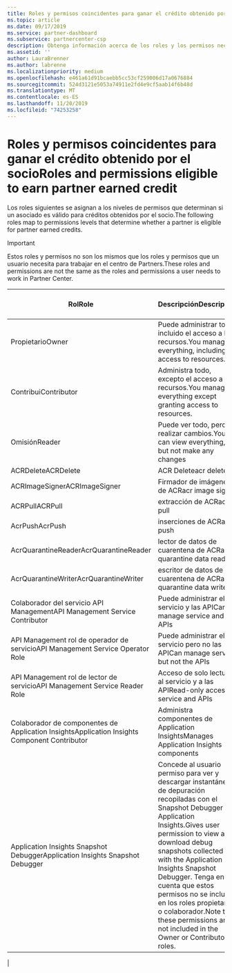 ```yaml
---
title: Roles y permisos coincidentes para ganar el crédito obtenido por el socio | Centro de Partners
ms.topic: article
ms.date: 09/17/2019
ms.service: partner-dashboard
ms.subservice: partnercenter-csp
description: Obtenga información acerca de los roles y los permisos necesarios para que un asociado sea válido para los créditos obtenidos por el socio.
ms.assetid: ''
author: LauraBrenner
ms.author: labrenne
ms.localizationpriority: medium
ms.openlocfilehash: e461a61d91bcaebb5cc53cf259006d17a0676884
ms.sourcegitcommit: 524d3121e5053a74911e2fd4e9cf5aab14f6b48d
ms.translationtype: MT
ms.contentlocale: es-ES
ms.lasthandoff: 11/20/2019
ms.locfileid: "74253258"
---
```

# <a name="roles-and-permissions-eligible-to-earn-partner-earned-credit"></a><span data-ttu-id="7bdc4-103">Roles y permisos coincidentes para ganar el crédito obtenido por el socio</span><span class="sxs-lookup"><span data-stu-id="7bdc4-103">Roles and permissions eligible to earn partner earned credit</span></span>

<span data-ttu-id="7bdc4-104">Los roles siguientes se asignan a los niveles de permisos que determinan si un asociado es válido para créditos obtenidos por el socio.</span><span class="sxs-lookup"><span data-stu-id="7bdc4-104">The following roles map to permissions levels that determine whether a partner is eligible for partner earned credits.</span></span>

>[!Important]
><span data-ttu-id="7bdc4-105">Estos roles y permisos no son los mismos que los roles y permisos que un usuario necesita para trabajar en el centro de Partners.</span><span class="sxs-lookup"><span data-stu-id="7bdc4-105">These roles and permissions are not the same as the roles and permissions a user needs to work in Partner Center.</span></span>

|<span data-ttu-id="7bdc4-106">**Rol**</span><span class="sxs-lookup"><span data-stu-id="7bdc4-106">**Role**</span></span>   |<span data-ttu-id="7bdc4-107">**Descripción**</span><span class="sxs-lookup"><span data-stu-id="7bdc4-107">**Description**</span></span>   |<span data-ttu-id="7bdc4-108">**PEC válido**</span><span class="sxs-lookup"><span data-stu-id="7bdc4-108">**PEC eligible**</span></span>   |
|-----------------|:------------------|:--------------|
|<span data-ttu-id="7bdc4-109">Propietario</span><span class="sxs-lookup"><span data-stu-id="7bdc4-109">Owner</span></span>  |<span data-ttu-id="7bdc4-110">Puede administrar todo, incluido el acceso a los recursos.</span><span class="sxs-lookup"><span data-stu-id="7bdc4-110">You manage everything, including access to resources.</span></span>|<span data-ttu-id="7bdc4-111">Sí</span><span class="sxs-lookup"><span data-stu-id="7bdc4-111">Yes</span></span>|
|<span data-ttu-id="7bdc4-112">Contribui</span><span class="sxs-lookup"><span data-stu-id="7bdc4-112">Contributor</span></span> |<span data-ttu-id="7bdc4-113">Administra todo, excepto el acceso a los recursos.</span><span class="sxs-lookup"><span data-stu-id="7bdc4-113">You manage everything except granting access to resources.</span></span>|<span data-ttu-id="7bdc4-114">Sí</span><span class="sxs-lookup"><span data-stu-id="7bdc4-114">Yes</span></span>|
|<span data-ttu-id="7bdc4-115">Omisión</span><span class="sxs-lookup"><span data-stu-id="7bdc4-115">Reader</span></span>|<span data-ttu-id="7bdc4-116">Puede ver todo, pero no realizar cambios.</span><span class="sxs-lookup"><span data-stu-id="7bdc4-116">You can view everything, but not make any changes</span></span>|<span data-ttu-id="7bdc4-117">Sin</span><span class="sxs-lookup"><span data-stu-id="7bdc4-117">No</span></span>|
|<span data-ttu-id="7bdc4-118">ACRDelete</span><span class="sxs-lookup"><span data-stu-id="7bdc4-118">ACRDelete</span></span>|<span data-ttu-id="7bdc4-119">ACR Delete</span><span class="sxs-lookup"><span data-stu-id="7bdc4-119">acr delete</span></span>|<span data-ttu-id="7bdc4-120">Sí</span><span class="sxs-lookup"><span data-stu-id="7bdc4-120">Yes</span></span>|
|<span data-ttu-id="7bdc4-121">ACRImageSigner</span><span class="sxs-lookup"><span data-stu-id="7bdc4-121">ACRImageSigner</span></span>|<span data-ttu-id="7bdc4-122">Firmador de imágenes de ACR</span><span class="sxs-lookup"><span data-stu-id="7bdc4-122">acr image signer</span></span>|<span data-ttu-id="7bdc4-123">Sí</span><span class="sxs-lookup"><span data-stu-id="7bdc4-123">Yes</span></span>|
|<span data-ttu-id="7bdc4-124">ACRPull</span><span class="sxs-lookup"><span data-stu-id="7bdc4-124">ACRPull</span></span>|<span data-ttu-id="7bdc4-125">extracción de ACR</span><span class="sxs-lookup"><span data-stu-id="7bdc4-125">acr pull</span></span>|<span data-ttu-id="7bdc4-126">Sí</span><span class="sxs-lookup"><span data-stu-id="7bdc4-126">Yes</span></span>|
|<span data-ttu-id="7bdc4-127">AcrPush</span><span class="sxs-lookup"><span data-stu-id="7bdc4-127">AcrPush</span></span>|<span data-ttu-id="7bdc4-128">inserciones de ACR</span><span class="sxs-lookup"><span data-stu-id="7bdc4-128">acr push</span></span>|<span data-ttu-id="7bdc4-129">Sí</span><span class="sxs-lookup"><span data-stu-id="7bdc4-129">Yes</span></span>|
|<span data-ttu-id="7bdc4-130">AcrQuarantineReader</span><span class="sxs-lookup"><span data-stu-id="7bdc4-130">AcrQuarantineReader</span></span>|<span data-ttu-id="7bdc4-131">lector de datos de cuarentena de ACR</span><span class="sxs-lookup"><span data-stu-id="7bdc4-131">acr quarantine data reader</span></span>|<span data-ttu-id="7bdc4-132">Sin</span><span class="sxs-lookup"><span data-stu-id="7bdc4-132">No</span></span>|
|<span data-ttu-id="7bdc4-133">AcrQuarantineWriter</span><span class="sxs-lookup"><span data-stu-id="7bdc4-133">AcrQuarantineWriter</span></span>| <span data-ttu-id="7bdc4-134">escritor de datos de cuarentena de ACR</span><span class="sxs-lookup"><span data-stu-id="7bdc4-134">acr quarantine data writer</span></span>|<span data-ttu-id="7bdc4-135">Sí</span><span class="sxs-lookup"><span data-stu-id="7bdc4-135">Yes</span></span>|
|<span data-ttu-id="7bdc4-136">Colaborador del servicio API Management</span><span class="sxs-lookup"><span data-stu-id="7bdc4-136">API Management Service Contributor</span></span>|<span data-ttu-id="7bdc4-137">Puede administrar el servicio y las API</span><span class="sxs-lookup"><span data-stu-id="7bdc4-137">Can manage service and the APIs</span></span>|<span data-ttu-id="7bdc4-138">Sí</span><span class="sxs-lookup"><span data-stu-id="7bdc4-138">Yes</span></span>|
|<span data-ttu-id="7bdc4-139">API Management rol de operador de servicio</span><span class="sxs-lookup"><span data-stu-id="7bdc4-139">API Management Service Operator Role</span></span>|<span data-ttu-id="7bdc4-140">Puede administrar el servicio pero no las API</span><span class="sxs-lookup"><span data-stu-id="7bdc4-140">Can manage service but not the APIs</span></span>|<span data-ttu-id="7bdc4-141">Sí</span><span class="sxs-lookup"><span data-stu-id="7bdc4-141">Yes</span></span>|
|<span data-ttu-id="7bdc4-142">API Management rol de lector de servicio</span><span class="sxs-lookup"><span data-stu-id="7bdc4-142">API Management Service Reader Role</span></span>|<span data-ttu-id="7bdc4-143">Acceso de solo lectura al servicio y a las API</span><span class="sxs-lookup"><span data-stu-id="7bdc4-143">Read-only access to service and APIs</span></span>|<span data-ttu-id="7bdc4-144">Sin</span><span class="sxs-lookup"><span data-stu-id="7bdc4-144">No</span></span>|
|<span data-ttu-id="7bdc4-145">Colaborador de componentes de Application Insights</span><span class="sxs-lookup"><span data-stu-id="7bdc4-145">Application Insights Component Contributor</span></span>|<span data-ttu-id="7bdc4-146">Administra componentes de Application Insights</span><span class="sxs-lookup"><span data-stu-id="7bdc4-146">Manages Application Insights components</span></span>|<span data-ttu-id="7bdc4-147">Sí</span><span class="sxs-lookup"><span data-stu-id="7bdc4-147">Yes</span></span>|
|<span data-ttu-id="7bdc4-148">Application Insights Snapshot Debugger</span><span class="sxs-lookup"><span data-stu-id="7bdc4-148">Application Insights Snapshot Debugger</span></span>|<span data-ttu-id="7bdc4-149">Concede al usuario permiso para ver y descargar instantáneas de depuración recopiladas con el Snapshot Debugger de Application Insights.</span><span class="sxs-lookup"><span data-stu-id="7bdc4-149">Gives user permission to view and download debug snapshots collected with the Application Insights Snapshot Debugger.</span></span> <span data-ttu-id="7bdc4-150">Tenga en cuenta que estos permisos no se incluyen en los roles propietario o colaborador.</span><span class="sxs-lookup"><span data-stu-id="7bdc4-150">Note that these permissions are not included in the Owner or Contributor roles.</span></span>|<span data-ttu-id="7bdc4-151">Sí</span><span class="sxs-lookup"><span data-stu-id="7bdc4-151">Yes</span></span>|
|